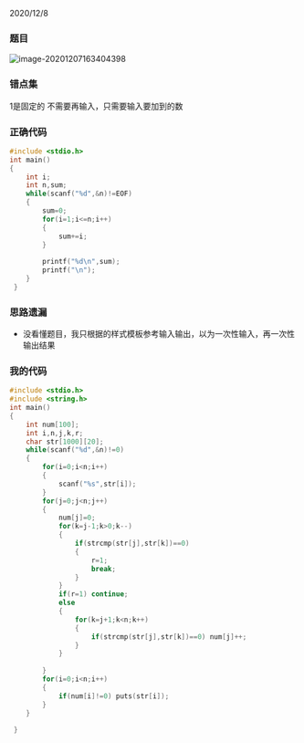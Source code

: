 

2020/12/8

### 题目

![image-20201207163404398](C:\Users\傻兮兮乎乎\AppData\Roaming\Typora\typora-user-images\image-20201207163404398.png)

### 错点集

1是固定的 不需要再输入，只需要输入要加到的数

### 正确代码

~~~c
#include <stdio.h>
int main()
{
	int i;
	int n,sum;
	while(scanf("%d",&n)!=EOF)
	{
		sum=0;
		for(i=1;i<=n;i++)
		{
			sum+=i;
		}
		
		printf("%d\n",sum);
		printf("\n");
	}
 } 
~~~

### 思路遗漏

* 没看懂题目，我只根据的样式模板参考输入输出，以为一次性输入，再一次性输出结果

### 我的代码

~~~c
#include <stdio.h>
#include <string.h>
int main()
{
	int num[100];
	int i,n,j,k,r;
	char str[1000][20];
	while(scanf("%d",&n)!=0)
	{
		for(i=0;i<n;i++)
		{
			scanf("%s",str[i]);
		}
		for(j=0;j<n;j++)
		{
			num[j]=0;
			for(k=j-1;k>0;k--)
			{
				if(strcmp(str[j],str[k])==0) 
				{
					r=1;
					break;
				}
			}
			if(r=1) continue;
			else
			{
				for(k=j+1;k<n;k++)
				{
					if(strcmp(str[j],str[k])==0) num[j]++;
				}
			}
			
		}
		for(i=0;i<n;i++)
		{
			if(num[i]!=0) puts(str[i]);
		}
	}
	
 } 
~~~

